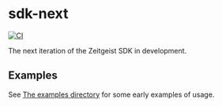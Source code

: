 # sdk-next

[![CI](https://github.com/zeitgeistpm/sdk-next/actions/workflows/ci.yml/badge.svg)](https://github.com/zeitgeistpm/sdk-next/actions/workflows/ci.yml)

The next iteration of the Zeitgeist SDK in development.

## Examples
See [The examples directory](https://github.com/zeitgeistpm/sdk-next/tree/master/playground/examples/src) for some early examples of usage.
